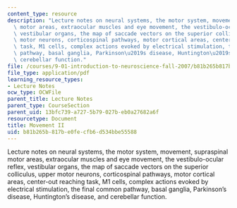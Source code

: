 ```yaml
---
content_type: resource
description: "Lecture notes on neural systems, the motor system, movement, supraspinal\
  \ motor areas, extraocular muscles and eye movement, the vestibulo-ocular reflex,\
  \ vestibular organs, the map of saccade vectors on the superior colliculus, upper\
  \ motor neurons, corticospinal pathways, motor cortical areas, center-out reaching\
  \ task, M1 cells, complex actions evoked by electrical stimulation, the final common\
  \ pathway, basal ganglia, Parkinson\u2019s disease, Huntington\u2019s disease, and\
  \ cerebellar function."
file: /courses/9-01-introduction-to-neuroscience-fall-2007/b81b265b817be0fecfb6d534bbe55588_15_motor2.pdf
file_type: application/pdf
learning_resource_types:
- Lecture Notes
ocw_type: OCWFile
parent_title: Lecture Notes
parent_type: CourseSection
parent_uid: 13bfc739-a727-5b79-027b-eb0a27682a6f
resourcetype: Document
title: Movement II
uid: b81b265b-817b-e0fe-cfb6-d534bbe55588
---
```

Lecture notes on neural systems, the motor system, movement, supraspinal motor areas, extraocular muscles and eye movement, the vestibulo-ocular reflex, vestibular organs, the map of saccade vectors on the superior colliculus, upper motor neurons, corticospinal pathways, motor cortical areas, center-out reaching task, M1 cells, complex actions evoked by electrical stimulation, the final common pathway, basal ganglia, Parkinson’s disease, Huntington’s disease, and cerebellar function.

